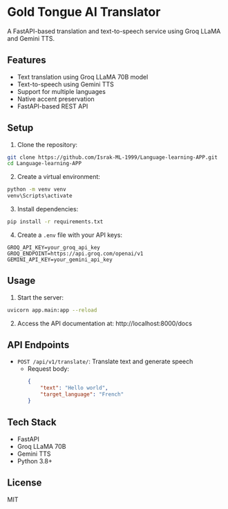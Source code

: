 # Gold Tongue AI Translator

A FastAPI-based translation and text-to-speech service using Groq LLaMA and Gemini TTS.

## Features

- Text translation using Groq LLaMA 70B model
- Text-to-speech using Gemini TTS
- Support for multiple languages
- Native accent preservation
- FastAPI-based REST API

## Setup

1. Clone the repository:
```bash
git clone https://github.com/Israk-ML-1999/Language-learning-APP.git
cd Language-learning-APP
```

2. Create a virtual environment:
```bash
python -m venv venv
venv\Scripts\activate
```

3. Install dependencies:
```bash
pip install -r requirements.txt
```

4. Create a `.env` file with your API keys:
```env
GROQ_API_KEY=your_groq_api_key
GROQ_ENDPOINT=https://api.groq.com/openai/v1
GEMINI_API_KEY=your_gemini_api_key
```

## Usage

1. Start the server:
```bash
uvicorn app.main:app --reload
```

2. Access the API documentation at: http://localhost:8000/docs

## API Endpoints

- `POST /api/v1/translate/`: Translate text and generate speech
  - Request body:
    ```json
    {
        "text": "Hello world",
        "target_language": "French"
    }
    ```

## Tech Stack

- FastAPI
- Groq LLaMA 70B
- Gemini TTS
- Python 3.8+

## License

MIT